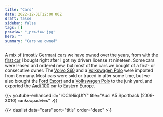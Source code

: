 ```yaml
---
title: "Cars"
date: 2022-12-01T12:00:00Z
draft: false
sidebar: false
tags: []
preview: "_preview.jpg"
hero: ""
summary: "Cars we owned"
---
```


A mix of (mostly German) cars we have owned over the years, from with the [first car](#1979-ford-escort-mk-ii) I bought right after I got my drivers license at nineteen. Some cars were leased and ordered new, but most of the cars we bought of a first- or consecutive owner. The [Volvo S60](#2002-volvo-s60) and a [Volkswagen Polo](#1998-volkswagen-polo-mk-3) were imported from Germany. Most cars were sold or traded in after some time, but we also brought the [Ford Escort](#1979-ford-escort-mk-ii) and a [Volkswagen Polo](#1998-volkswagen-polo-mk-3) to the junk yard, and exported the [Audi 100](#1993-audi-100) car to Eastern Europe.

{{< youtube-enhanced id="rCChHiiqUfY" title="Audi A5 Sportback (2009-2016) aankoopadvies" >}}

{{< datalist data="cars" sort="title" order="desc" >}}
